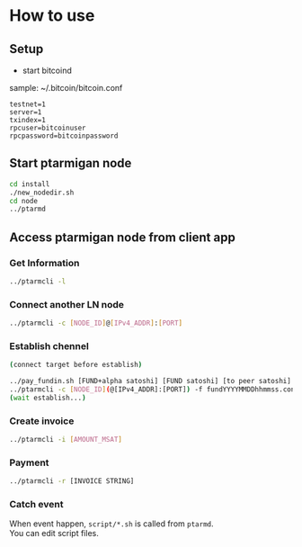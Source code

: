 # How to use

## Setup

* start bitcoind

sample: ~/.bitcoin/bitcoin.conf

```.text
testnet=1
server=1
txindex=1
rpcuser=bitcoinuser
rpcpassword=bitcoinpassword
```

## Start ptarmigan node

```.bash
cd install
./new_nodedir.sh
cd node
../ptarmd
```

## Access ptarmigan node from client app

### Get Information

```.bash
../ptarmcli -l
```

### Connect another LN node

```.bash
../ptarmcli -c [NODE_ID]@[IPv4_ADDR]:[PORT]
```

### Establish chennel

```.bash
(connect target before establish)

../pay_fundin.sh [FUND+alpha satoshi] [FUND satoshi] [to peer satoshi]
../ptarmcli -c [NODE_ID](@[IPv4_ADDR]:[PORT]) -f fundYYYYMMDDhhmmss.conf
(wait establish...)
```

### Create invoice

```.bash
../ptarmcli -i [AMOUNT_MSAT]
```

### Payment

```.bash
../ptarmcli -r [INVOICE STRING]
```

### Catch event

When event happen, `script/*.sh` is called from `ptarmd`.  
You can edit script files.
